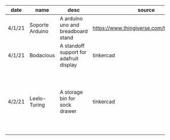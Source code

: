 date    |  name             |  desc                                     |  source                                     |  filament    |  Notes
--------|-------------------|-------------------------------------------|---------------------------------------------|--------------|-------------------------------------------------------------------------------------
4/1/21  |  Soporte Arduino  |  A arduino uno and breadboard stand       |  https://www.thingiverse.com/thing:2977312  |  Wht HB PLA  |
4/1/21  |  Bodacious        |  A standoff support for adafruit display  |  tinkercad                                  |  Blk HB PLA  |
4/2/21  |  Leelo-Turing     |  A storage bin for sock drawer            |  tinkercad                                  |  Blk HB PLA  |  Wasn't sticking. Added brim.  Still not sticking.  Changed to black pla from white.
